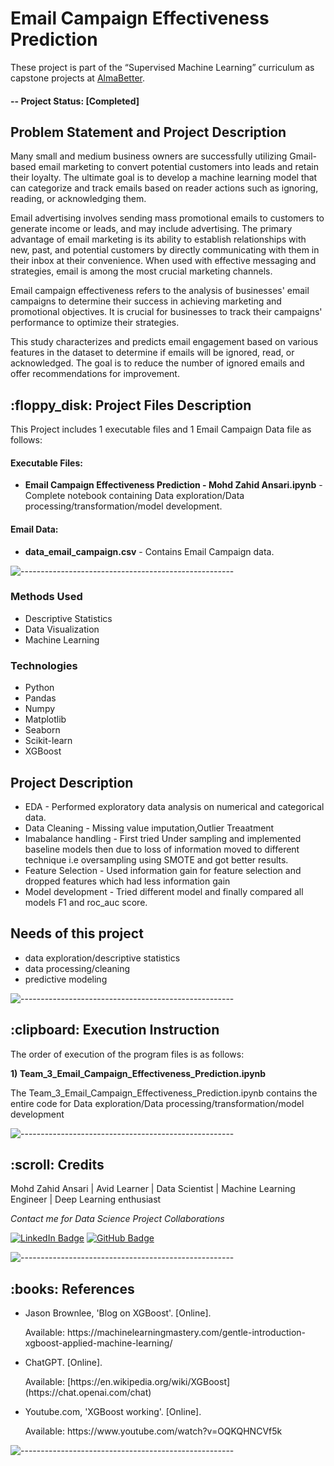 # Email Campaign Effectiveness Prediction
These project is part of the “Supervised Machine Learning” curriculum as capstone projects at [AlmaBetter](https://www.almabetter.com/). 

#### -- Project Status: [Completed]

## Problem Statement and Project Description<br>
Many small and medium business owners are successfully utilizing Gmail-based email marketing to convert potential customers into leads and retain their loyalty. The ultimate goal is to develop a machine learning model that can categorize and track emails based on reader actions such as ignoring, reading, or acknowledging them.

Email advertising involves sending mass promotional emails to customers to generate income or leads, and may include advertising. The primary advantage of email marketing is its ability to establish relationships with new, past, and potential customers by directly communicating with them in their inbox at their convenience. When used with effective messaging and strategies, email is among the most crucial marketing channels.

Email campaign effectiveness refers to the analysis of businesses' email campaigns to determine their success in achieving marketing and promotional objectives. It is crucial for businesses to track their campaigns' performance to optimize their strategies.

This study characterizes and predicts email engagement based on various features in the dataset to determine if emails will be ignored, read, or acknowledged. The goal is to reduce the number of ignored emails and offer recommendations for improvement.

<h2> :floppy_disk: Project Files Description</h2>

<p>This Project includes 1 executable files and 1 Email Campaign Data file  as follows:</p>
<h4>Executable Files:</h4>
<ul>
  <li><b>Email Campaign Effectiveness Prediction - Mohd Zahid Ansari.ipynb</b> - Complete notebook containing Data exploration/Data processing/transformation/model development.</li>
</ul>

<h4>Email Data:</h4>
<ul>
  <li><b>data_email_campaign.csv</b> - Contains Email Campaign data.</li>
</ul>

![-----------------------------------------------------](https://raw.githubusercontent.com/andreasbm/readme/master/assets/lines/rainbow.png)


### Methods Used
* Descriptive Statistics
* Data Visualization
* Machine Learning


### Technologies
* Python
* Pandas
* Numpy
* Matplotlib
* Seaborn
* Scikit-learn
* XGBoost


## Project Description
* EDA - Performed exploratory data analysis on numerical and categorical data.
* Data Cleaning - Missing value imputation,Outlier Treaatment
* Imabalance handling - First tried Under sampling and implemented baseline models then due to loss of information moved to different technique i.e oversampling using SMOTE and got better results.
* Feature Selection - Used information gain for feature selection and dropped features which had less information gain
* Model development - Tried different model and finally compared all models F1 and roc_auc score.

## Needs of this project

- data exploration/descriptive statistics
- data processing/cleaning
- predictive modeling

![-----------------------------------------------------](https://raw.githubusercontent.com/andreasbm/readme/master/assets/lines/rainbow.png)

<h2> :clipboard: Execution Instruction</h2>
<p>The order of execution of the program files is as follows:</p>
<p><b>1) Team_3_Email_Campaign_Effectiveness_Prediction.ipynb</b></p>
<p> The Team_3_Email_Campaign_Effectiveness_Prediction.ipynb contains the entire code for Data exploration/Data processing/transformation/model development </p>


![-----------------------------------------------------](https://raw.githubusercontent.com/andreasbm/readme/master/assets/lines/rainbow.png)


<!-- CREDITS -->
<h2 id="credits"> :scroll: Credits</h2>

Mohd Zahid Ansari | Avid Learner | Data Scientist | Machine Learning Engineer | Deep Learning enthusiast

<p> <i> Contact me for Data Science Project Collaborations</i></p>


[![LinkedIn Badge](https://img.shields.io/badge/LinkedIn-0077B5?style=for-the-badge&logo=linkedin&logoColor=white)](https://www.linkedin.com/in/mohd-zahid-ansari-900850198/)
[![GitHub Badge](https://img.shields.io/badge/GitHub-100000?style=for-the-badge&logo=github&logoColor=white)](https://github.com/pyhtonman0101)

![-----------------------------------------------------](https://raw.githubusercontent.com/andreasbm/readme/master/assets/lines/rainbow.png)
<h2> :books: References</h2>
<ul>
  <li><p>Jason Brownlee, 'Blog on XGBoost'. [Online].</p>
      <p>Available: https://machinelearningmastery.com/gentle-introduction-xgboost-applied-machine-learning/</p>
  </li>
  <li><p>ChatGPT. [Online].</p>
      <p>Available: [https://en.wikipedia.org/wiki/XGBoost](https://chat.openai.com/chat)</p>
  </li>
  <li><p>Youtube.com, 'XGBoost working'. [Online].</p>
      <p>Available: https://www.youtube.com/watch?v=OQKQHNCVf5k</p>
  </li>
  </ul>

![-----------------------------------------------------](https://raw.githubusercontent.com/andreasbm/readme/master/assets/lines/rainbow.png)
